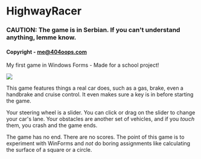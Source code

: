 # HighwayRacer
### CAUTION: The game is in Serbian. If you can't understand anything, lemme know.
#### Copyright - me@404oops.com
My first game in Windows Forms - Made for a school project!

![](https://soa.404oops.com/?user=404oops)

This game features things a real car does, such as a gas, brake, even a handbrake and cruise control. It even makes sure a key is in before starting the game.

Your steering wheel is a slider. You can click or drag on the slider to change your car's lane. Your obstacles are another set of vehicles, and if you *touch* them, you crash and the game ends.

The game has no end. There are no scores. The point of this game is to experiment with WinForms and *not* do boring assignments like calculating the surface of a square or a circle.
